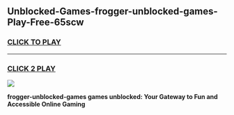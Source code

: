 
## Unblocked-Games-frogger-unblocked-games-Play-Free-65scw
<h3>
<a href="https://premium76.site?title=frogger-unblocked-games&ref=15A">CLICK TO PLAY</a></h3>
<hr>

<h3>
<a href="https://premium76.site?title=frogger-unblocked-games&ref=15A">CLICK 2 PLAY</a>
  
</h3>

<a href="https://premium76.site?title=frogger-unblocked-games&ref=15A"><img src="https://clearcache.store/games.png"></a>


**frogger-unblocked-games games unblocked: Your Gateway to Fun and Accessible Online Gaming**
